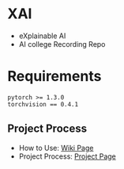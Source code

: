 # XAI

* eXplainable AI
* AI college Recording Repo

# Requirements

```
pytorch >= 1.3.0
torchvision == 0.4.1
```

## Project Process

* How to Use: [Wiki Page](https://github.com/simonjisu/XAI/wiki/No.1)
* Project Process: [Project Page](https://github.com/simonjisu/XAI/projects/1)